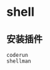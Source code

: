 <!--
 * @Author: wjn
 * @Date: 2020-03-12 20:31:08
 * @LastEditors: wjn
 * @LastEditTime: 2020-03-12 20:32:17
 -->
# shell
## 安装插件
    coderun
    shellman
